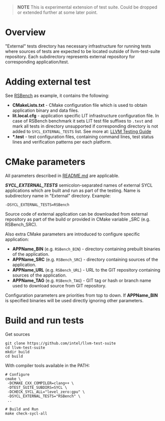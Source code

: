 > **NOTE**
> This is experimental extension of test suite. Could be dropped or extended
> further at some later point.

# Overview

"External" tests directory has necessary infrastructure for running tests where
sources of tests are expected to be located outside of llvm-test-suite
repository. Each subdirectory represents external repository for corresponding
application/test.

# Adding external test

See [RSBench](RSBench) as example, it contains the following:
 * **CMakeLists.txt** - CMake configuration file which is used to obtain
 application binary and data files.
 * **lit.local.cfg** - application specific LIT infrastructure configuration
   file. In case of RSBench benchmark it sets LIT test file suffixes to `.test`
   and mark all tests in directory unsupported if corresponding directory is
   not added to `SYCL_EXTERNAL_TESTS` list. See more at:
   [LLVM Testing Guide](https://llvm.org/docs/TestingGuide.html#platform-specific-tests)
 * **\*.test** - test configuration files, containing command lines, test
   status lines and verification patterns per each platform.

# CMake parameters

All parameters described in [README.md](../README.md#cmake-parameters) are
applicable.

***SYCL_EXTERNAL_TESTS*** semicolon-separated names of external SYCL
applications which are built and run as part of the testing. Name is
subdirectory name in "External" directory. Example:
```
-DSYCL_EXTERNAL_TESTS=RSBench
```
Source code of external application can be downloaded from external repository
as part of the build or provided in CMake variable <APPNAME>_SRC
(e.g. RSBench_SRC).

Also extra CMake parameters are introduced to configure specific
application:
   * **APPName_BIN** (e.g. `RSBench_BIN`) - directory containing prebuilt
     binaries of the application.
   * **APPName_SRC** (e.g. `RSBench_SRC`) - directory containing sources of the
     application.
   * **APPName_URL** (e.g. `RSBench_URL`) - URL to the GIT repository containing
     sources of the application.
   * **APPName_TAG** (e.g. `RSBench_TAG`) - GIT tag or hash or branch name used
     to download source from GIT repository.

Configuration parameters are priorities from top to down. If **APPName_BIN**
is specified binaries will be used directly ignoring other parameters.

# Build and run tests

Get sources

```
git clone https://github.com/intel/llvm-test-suite
cd llvm-test-suite
mkdir build
cd build
```

With compiler tools available in the PATH:

```
# Configure
cmake \
 -DCMAKE_CXX_COMPILER=clang++ \
 -DTEST_SUITE_SUBDIRS=SYCL \
 -DCHECK_SYCL_ALL="level_zero:gpu" \
 -DSYCL_EXTERNAL_TESTS="RSBench" \
 ..

# Build and Run
make check-sycl-all

```

